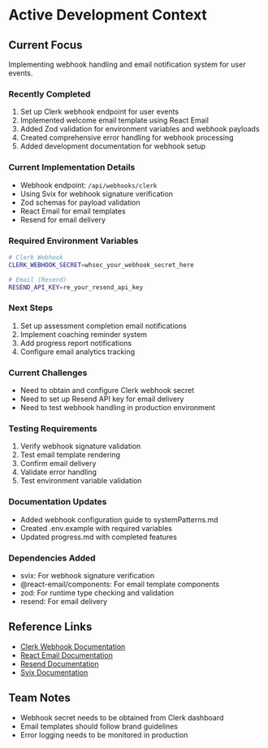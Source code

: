 # Active Development Context

## Current Focus
Implementing webhook handling and email notification system for user events.

### Recently Completed
1. Set up Clerk webhook endpoint for user events
2. Implemented welcome email template using React Email
3. Added Zod validation for environment variables and webhook payloads
4. Created comprehensive error handling for webhook processing
5. Added development documentation for webhook setup

### Current Implementation Details
- Webhook endpoint: `/api/webhooks/clerk`
- Using Svix for webhook signature verification
- Zod schemas for payload validation
- React Email for email templates
- Resend for email delivery

### Required Environment Variables
```bash
# Clerk Webhook
CLERK_WEBHOOK_SECRET=whsec_your_webhook_secret_here

# Email (Resend)
RESEND_API_KEY=re_your_resend_api_key
```

### Next Steps
1. Set up assessment completion email notifications
2. Implement coaching reminder system
3. Add progress report notifications
4. Configure email analytics tracking

### Current Challenges
- Need to obtain and configure Clerk webhook secret
- Need to set up Resend API key for email delivery
- Need to test webhook handling in production environment

### Testing Requirements
1. Verify webhook signature validation
2. Test email template rendering
3. Confirm email delivery
4. Validate error handling
5. Test environment variable validation

### Documentation Updates
- Added webhook configuration guide to systemPatterns.md
- Created .env.example with required variables
- Updated progress.md with completed features

### Dependencies Added
- svix: For webhook signature verification
- @react-email/components: For email template components
- zod: For runtime type checking and validation
- resend: For email delivery

## Reference Links
- [Clerk Webhook Documentation](https://clerk.com/docs/integration/webhooks)
- [React Email Documentation](https://react.email/docs/introduction)
- [Resend Documentation](https://resend.com/docs)
- [Svix Documentation](https://docs.svix.com)

## Team Notes
- Webhook secret needs to be obtained from Clerk dashboard
- Email templates should follow brand guidelines
- Error logging needs to be monitored in production
